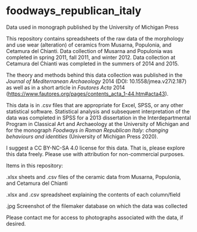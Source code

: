 # foodways_republican_italy
Data used in monograph published by the University of Michigan Press

This repository contains spreadsheets of the raw data of the morphology and use wear (alteration) of ceramics from Musarna, Populonia, and Cetamura del Chianti. Data collection of Musarna and Populonia was completed in spring 2011, fall 2011, and winter 2012. Data collection at Cetamura del Chianti was completed in the summers of 2014 and 2015.

The theory and methods behind this data collection was published in the <i>Journal of Mediterranean Archaeology</i> 2014 (DOI: 10.1558/jmea.v27i2.187) as well as in a short article in <i>Fautores Acta</i> 2014 (https://www.fautores.org/pages/contents_acta_1-44.htm#acta43). 

This data is in .csv files that are appropriate for Excel, SPSS, or any other statistical software. Statistical analysis and subsequent interpretation of the data was completed in SPSS for a 2013 dissertation in the Interdepartmental Program in Classical Art and Archaeology at the University of Michigan and for the monograph <i>Foodways in Roman Republican Italy: changing behaviours and identities</i> (University of Michigan Press 2020).

I suggest a CC BY-NC-SA 4.0 license for this data. That is, please explore this data freely. Please use with attribution for non-commercial purposes. 

Items in this repository:

.xlsx sheets and .csv files of the ceramic data from Musarna, Populonia, and Cetamura del Chianti

.xlsx and .csv spreadsheet explaining the contents of each column/field

.jpg Screenshot of the filemaker database on which the data was collected

Please contact me for access to photographs associated with the data, if desired.
